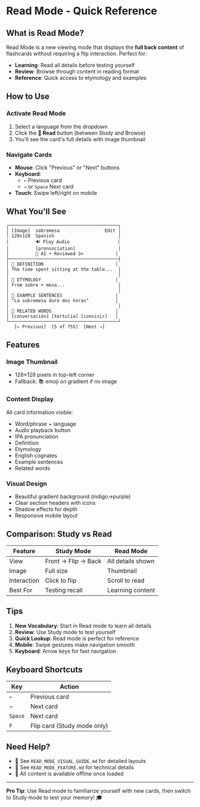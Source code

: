 # Read Mode - Quick Reference

## What is Read Mode?

Read Mode is a new viewing mode that displays the **full back content** of flashcards without requiring a flip interaction. Perfect for:
- **Learning**: Read all details before testing yourself
- **Review**: Browse through content in reading format
- **Reference**: Quick access to etymology and examples

## How to Use

### Activate Read Mode
1. Select a language from the dropdown
2. Click the **📄 Read** button (between Study and Browse)
3. You'll see the card's full details with image thumbnail

### Navigate Cards
- **Mouse**: Click "Previous" or "Next" buttons
- **Keyboard**: 
  - `←` Previous card
  - `→` or `Space` Next card
- **Touch**: Swipe left/right on mobile

## What You'll See

```
┌─────────────────────────────────────────┐
│ [Image]  sobremesa                 Edit │
│ 128x128  Spanish                        │
│          🔊 Play Audio                  │
│          [pronunciation]                │
│          🤖 AI • Reviewed 3×            │
├─────────────────────────────────────────┤
│ 📖 DEFINITION                           │
│ The time spent sitting at the table...  │
│                                         │
│ 🌱 ETYMOLOGY                            │
│ From sobre + mesa...                    │
│                                         │
│ 💬 EXAMPLE SENTENCES                    │
│ "La sobremesa duró dos horas"          │
│                                         │
│ 🔀 RELATED WORDS                        │
│ [conversación] [tertulia] [convivir]   │
└─────────────────────────────────────────┘
   [← Previous]  [5 of 755]  [Next →]
```

## Features

### Image Thumbnail
- 128×128 pixels in top-left corner
- Fallback: 📚 emoji on gradient if no image

### Content Display
All card information visible:
- Word/phrase + language
- Audio playback button
- IPA pronunciation
- Definition
- Etymology
- English cognates
- Example sentences
- Related words

### Visual Design
- Beautiful gradient background (indigo→purple)
- Clear section headers with icons
- Shadow effects for depth
- Responsive mobile layout

## Comparison: Study vs Read

| Feature | Study Mode | Read Mode |
|---------|-----------|-----------|
| View | Front → Flip → Back | All details shown |
| Image | Full size | Thumbnail |
| Interaction | Click to flip | Scroll to read |
| Best For | Testing recall | Learning content |

## Tips

1. **New Vocabulary**: Start in Read mode to learn all details
2. **Review**: Use Study mode to test yourself
3. **Quick Lookup**: Read mode is perfect for reference
4. **Mobile**: Swipe gestures make navigation smooth
5. **Keyboard**: Arrow keys for fast navigation

## Keyboard Shortcuts

| Key | Action |
|-----|--------|
| `←` | Previous card |
| `→` | Next card |
| `Space` | Next card |
| `F` | Flip card (Study mode only) |

## Need Help?

- 📖 See `READ_MODE_VISUAL_GUIDE.md` for detailed layouts
- 🔧 See `READ_MODE_FEATURE.md` for technical details
- 💬 All content is available offline once loaded

---

**Pro Tip**: Use Read mode to familiarize yourself with new cards, then switch to Study mode to test your memory! 🎓
